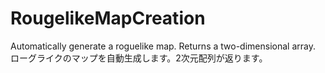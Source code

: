 # RougelikeMapCreation
Automatically generate a roguelike map. Returns a two-dimensional array.
ローグライクのマップを自動生成します。2次元配列が返ります。
